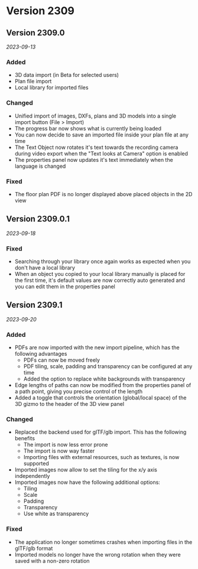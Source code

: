 # Version 2309

## Version 2309.0
_2023-09-13_

### Added

* 3D data import (in Beta for selected users)
* Plan file import
* Local library for imported files

### Changed

* Unified import of images, DXFs, plans and 3D models into a single import button (File > Import)
* The progress bar now shows what is currently being loaded
* You can now decide to save an imported file inside your plan file at any time
* The Text Object now rotates it's text towards the recording camera during video export when the "Text looks at Camera" option is enabled
* The properties panel now updates it's text immediately when the language is changed

### Fixed

* The floor plan PDF is no longer displayed above placed objects in the 2D view

## Version 2309.0.1
_2023-09-18_

### Fixed

* Searching through your library once again works as expected when you don't have a local library
* When an object you copied to your local library manually is placed for the first time, it's default values are now correctly auto generated and you can edit them in the properties panel

## Version 2309.1
_2023-09-20_

### Added

* PDFs are now imported with the new import pipeline, which has the following advantages
    * PDFs can now be moved freely
    * PDF tiling, scale, padding and transparency can be configured at any time
    * Added the option to replace white backgrounds with transparency
* Edge lengths of paths can now be modified from the properties panel of a path point, giving you precise control of the length
* Added a toggle that controls the orientation (global/local space) of the 3D gizmo to the header of the 3D view panel

### Changed

* Replaced the backend used for glTF/glb import. This has the following benefits
    * The import is now less error prone
    * The import is now way faster
    * Importing files with external resources, such as textures, is now supported
* Imported images now allow to set the tiling for the x/y axis independently
* Imported images now have the following additional options:
    * Tiling
    * Scale
    * Padding
    * Transparency
    * Use white as transparency

### Fixed

* The application no longer sometimes crashes when importing files in the glTF/glb format
* Imported models no longer have the wrong rotation when they were saved with a non-zero rotation
